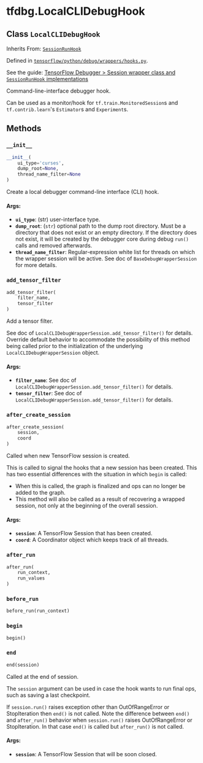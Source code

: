 <div itemscope itemtype="http://developers.google.com/ReferenceObject">
<meta itemprop="name" content="tfdbg.LocalCLIDebugHook" />
<meta itemprop="property" content="__init__"/>
<meta itemprop="property" content="add_tensor_filter"/>
<meta itemprop="property" content="after_create_session"/>
<meta itemprop="property" content="after_run"/>
<meta itemprop="property" content="before_run"/>
<meta itemprop="property" content="begin"/>
<meta itemprop="property" content="end"/>
</div>

# tfdbg.LocalCLIDebugHook

## Class `LocalCLIDebugHook`

Inherits From: [`SessionRunHook`](../tf/train/SessionRunHook.md)



Defined in [`tensorflow/python/debug/wrappers/hooks.py`](https://www.tensorflow.org/code/tensorflow/python/debug/wrappers/hooks.py).

See the guide: [TensorFlow Debugger > Session wrapper class and `SessionRunHook` implementations](../../../api_guides/python/tfdbg.md#Session_wrapper_class_and_SessionRunHook_implementations)

Command-line-interface debugger hook.

Can be used as a monitor/hook for `tf.train.MonitoredSession`s and
`tf.contrib.learn`'s `Estimator`s and `Experiment`s.

## Methods

<h3 id="__init__"><code>__init__</code></h3>

``` python
__init__(
    ui_type='curses',
    dump_root=None,
    thread_name_filter=None
)
```

Create a local debugger command-line interface (CLI) hook.

#### Args:

* <b>`ui_type`</b>: (str) user-interface type.
* <b>`dump_root`</b>: (`str`) optional path to the dump root directory. Must be a
    directory that does not exist or an empty directory. If the directory
    does not exist, it will be created by the debugger core during debug
    `run()` calls and removed afterwards.
* <b>`thread_name_filter`</b>: Regular-expression white list for threads on which the
    wrapper session will be active. See doc of `BaseDebugWrapperSession` for
    more details.

<h3 id="add_tensor_filter"><code>add_tensor_filter</code></h3>

``` python
add_tensor_filter(
    filter_name,
    tensor_filter
)
```

Add a tensor filter.

See doc of `LocalCLIDebugWrapperSession.add_tensor_filter()` for details.
Override default behavior to accommodate the possibility of this method being
called prior to the initialization of the underlying
`LocalCLIDebugWrapperSession` object.

#### Args:

* <b>`filter_name`</b>: See doc of `LocalCLIDebugWrapperSession.add_tensor_filter()`
    for details.
* <b>`tensor_filter`</b>: See doc of
    `LocalCLIDebugWrapperSession.add_tensor_filter()` for details.

<h3 id="after_create_session"><code>after_create_session</code></h3>

``` python
after_create_session(
    session,
    coord
)
```

Called when new TensorFlow session is created.

This is called to signal the hooks that a new session has been created. This
has two essential differences with the situation in which `begin` is called:

* When this is called, the graph is finalized and ops can no longer be added
    to the graph.
* This method will also be called as a result of recovering a wrapped
    session, not only at the beginning of the overall session.

#### Args:

* <b>`session`</b>: A TensorFlow Session that has been created.
* <b>`coord`</b>: A Coordinator object which keeps track of all threads.

<h3 id="after_run"><code>after_run</code></h3>

``` python
after_run(
    run_context,
    run_values
)
```



<h3 id="before_run"><code>before_run</code></h3>

``` python
before_run(run_context)
```



<h3 id="begin"><code>begin</code></h3>

``` python
begin()
```



<h3 id="end"><code>end</code></h3>

``` python
end(session)
```

Called at the end of session.

The `session` argument can be used in case the hook wants to run final ops,
such as saving a last checkpoint.

If `session.run()` raises exception other than OutOfRangeError or
StopIteration then `end()` is not called.
Note the difference between `end()` and `after_run()` behavior when
`session.run()` raises OutOfRangeError or StopIteration. In that case
`end()` is called but `after_run()` is not called.

#### Args:

* <b>`session`</b>: A TensorFlow Session that will be soon closed.



